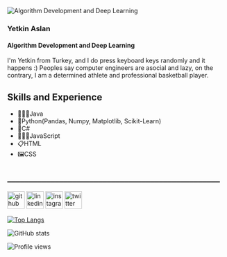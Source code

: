 ![Algorithm Development and Deep Learning](https://external-content.duckduckgo.com/iu/?u=https%3A%2F%2Ftse2.mm.bing.net%2Fth%3Fid%3DOIP.tWEKK534uMujgXkF5cLOjAHaD5%26pid%3DApi&f=1&ipt=b3c2daed10d39c3251e4858b8ed2d906d1ab3da1bec80e8825592fd2f0e33ac0&ipo=images)

### Yetkin Aslan
#### Algorithm Development and Deep Learning

I'm Yetkin from Turkey, and I do press keyboard keys randomly and it happens :)
Peoples say computer engineers are asocial and lazy, on the contrary, I am a determined athlete and professional basketball player.
## Skills and Experience
* 👨🏻‍💻Java
* 🐍Python(Pandas, Numpy, Matplotlib, Scikit-Learn)
* 🎴C#
* 👨🏻‍🏫JavaScript
* 📋HTML
* 🖼️CSS
## _________________________________________________
[<img src='https://cdn.jsdelivr.net/npm/simple-icons@3.0.1/icons/github.svg' alt='github' height='40'>](https://github.com/yetkinsln)  [<img src='https://cdn.jsdelivr.net/npm/simple-icons@3.0.1/icons/linkedin.svg' alt='linkedin' height='40'>](https://www.linkedin.com/in/https://www.linkedin.com/in/yetkin-aslan-a96669225//)  [<img src='https://cdn.jsdelivr.net/npm/simple-icons@3.0.1/icons/instagram.svg' alt='instagram' height='40'>](https://www.instagram.com/yetkinsln/)  [<img src='https://cdn.jsdelivr.net/npm/simple-icons@3.0.1/icons/twitter.svg' alt='twitter' height='40'>](https://twitter.com/yetkindurden)  

[![Top Langs](https://github-readme-stats.vercel.app/api/top-langs/?username=yetkinsln)](https://github.com/anuraghazra/github-readme-stats)

![GitHub stats](https://github-readme-stats.vercel.app/api?username=yetkinsln&show_icons=true)  

![Profile views](https://gpvc.arturio.dev/yetkinsln)  


